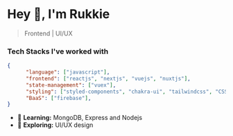 # Hey 👋, I'm Rukkie
>Frontend | UI/UX



### Tech Stacks I've worked with

```json
{
      "language": ["javascript"],
      "frontend": ["reactjs", "nextjs", "vuejs", "nuxtjs"],
      "state-management": ["vuex"],
      "styling": ["styled-components", "chakra-ui", "tailwindcss", "CSS3"],
      "BaaS": ["firebase"],
}
```

- 🌱 <b>Learning:</b> MongoDB, Express and Nodejs
- 🤔 <b>Exploring:</b> UI/UX design

